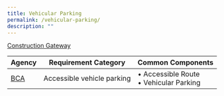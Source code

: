 ```yaml
---
title: Vehicular Parking
permalink: /vehicular-parking/
description: ""
---
```


[Construction Gateway](/construction-gateway)

| Agency | Requirement Category | Common Components |
| -------- | -------- | -------- |
| [BCA](/specific-requirements/Regulatory-Agencies/bca-requirements/)     | Accessible vehicle parking     | • Accessible Route <br>• Vehicular Parking     |